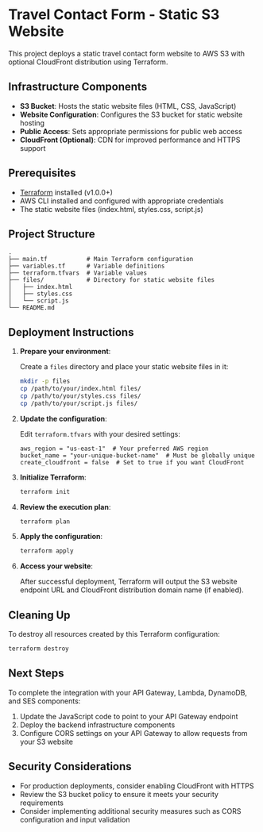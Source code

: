 # Travel Contact Form - Static S3 Website

This project deploys a static travel contact form website to AWS S3 with optional CloudFront distribution using Terraform.

## Infrastructure Components

- **S3 Bucket**: Hosts the static website files (HTML, CSS, JavaScript)
- **Website Configuration**: Configures the S3 bucket for static website hosting
- **Public Access**: Sets appropriate permissions for public web access
- **CloudFront (Optional)**: CDN for improved performance and HTTPS support

## Prerequisites

- [Terraform](https://www.terraform.io/downloads.html) installed (v1.0.0+)
- AWS CLI installed and configured with appropriate credentials
- The static website files (index.html, styles.css, script.js)

## Project Structure

```
.
├── main.tf           # Main Terraform configuration
├── variables.tf      # Variable definitions
├── terraform.tfvars  # Variable values
├── files/            # Directory for static website files
│   ├── index.html
│   ├── styles.css
│   └── script.js
└── README.md
```

## Deployment Instructions

1. **Prepare your environment**:

   Create a `files` directory and place your static website files in it:

   ```bash
   mkdir -p files
   cp /path/to/your/index.html files/
   cp /path/to/your/styles.css files/
   cp /path/to/your/script.js files/
   ```

2. **Update the configuration**:

   Edit `terraform.tfvars` with your desired settings:

   ```
   aws_region = "us-east-1"  # Your preferred AWS region
   bucket_name = "your-unique-bucket-name"  # Must be globally unique
   create_cloudfront = false  # Set to true if you want CloudFront
   ```

3. **Initialize Terraform**:

   ```bash
   terraform init
   ```

4. **Review the execution plan**:

   ```bash
   terraform plan
   ```

5. **Apply the configuration**:

   ```bash
   terraform apply
   ```

6. **Access your website**:

   After successful deployment, Terraform will output the S3 website endpoint URL and CloudFront distribution domain name (if enabled).

## Cleaning Up

To destroy all resources created by this Terraform configuration:

```bash
terraform destroy
```

## Next Steps

To complete the integration with your API Gateway, Lambda, DynamoDB, and SES components:

1. Update the JavaScript code to point to your API Gateway endpoint
2. Deploy the backend infrastructure components
3. Configure CORS settings on your API Gateway to allow requests from your S3 website

## Security Considerations

- For production deployments, consider enabling CloudFront with HTTPS
- Review the S3 bucket policy to ensure it meets your security requirements
- Consider implementing additional security measures such as CORS configuration and input validation
